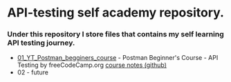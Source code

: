 # API-testing self academy repository.
### Under this repository I store files that contains my self learning API testing journey.


- [01_YT_Postman_begginers_course](https://github.com/KamilBartocha/API-testing/01_YT_Postman_begginers_course) - Postman Beginner's Course - API Testing by freeCodeCamp.org
[course notes (github)](https://github.com/vdespa/introduction-to-postman-course)
- 02 - future



